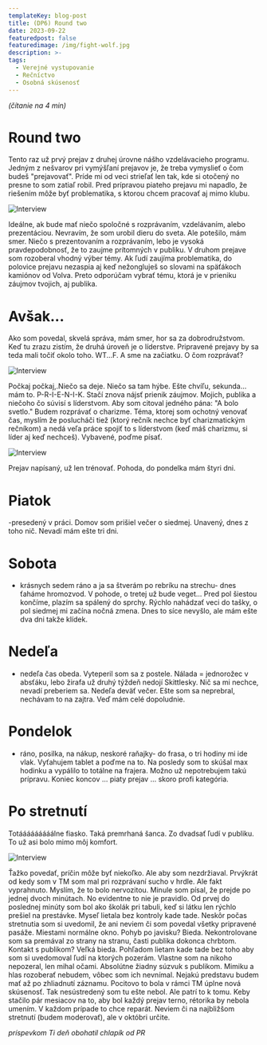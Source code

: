 ```yaml
---
templateKey: blog-post
title: (DP6) Round two
date: 2023-09-22
featuredpost: false
featuredimage: /img/fight-wolf.jpg
description: >-
tags:
  - Verejné vystupovanie
  - Rečníctvo
  - Osobná skúsenosť
---
```


*(čítanie na 4 min)*

# Round two

Tento raz už prvý prejav z druhej úrovne nášho vzdelávacieho programu. Jedným z nešvarov pri vymýšľaní
prejavov je, že treba vymyslieť o čom budeš "prejavovať". Príde mi od veci strieľať len tak, kde si
otočený no presne to som zatiaľ robil. Pred prípravou piateho prejavu mi napadlo, že riešením môže byť
problematika, s ktorou chcem pracovať aj mimo klubu. 

![Interview](/img/man-with-question-symbols.jpg)

Ideálne, ak bude mať niečo spoločné s rozprávaním, vzdelávaním, alebo prezentáciou. Nevravím, že som urobil
dieru do sveta. Ale potešilo, mám smer. Niečo s prezentovaním a rozprávaním, lebo je vysoká pravdepodobnosť,
že to zaujme prítomných v publiku. V druhom prejave som rozoberal vhodný výber témy. Ak ľudí zaujíma
problematika, do polovice prejavu nezaspia aj keď nežongluješ so slovami na späťákoch kamiónov od Volva.
Preto odporúčam vybrať tému, ktorá je v prieniku záujmov tvojich, aj publika.

# Avšak...

Ako som povedal, skvelá správa, mám smer, hor sa za dobrodružstvom. Keď tu zrazu zistím, že druhá úroveň je o
líderstve. Pripravené prejavy by sa teda mali točiť okolo toho. WT...F. A sme na začiatku. O čom rozprávať?

![Interview](/img/image-confused-guy.jpg)

Počkaj počkaj,.Niečo sa deje. Niečo sa tam hýbe. Ešte chvíľu, sekunda... mám to. P-R-I-E-N-I-K. Stačí znova
nájsť prienik záujmov. Mojich, publika a niečoho čo súvisí s líderstvom. Aby som citoval jedného pána: "A
bolo svetlo." Budem rozprávať o charizme. Téma, ktorej som ochotný venovať čas, myslím že poslucháči tiež
(ktorý rečník nechce byť charizmatickým rečníkom) a nedá veľa práce spojiť to s  líderstvom (keď máš charizmu,
si líder aj keď nechceš). Vybavené, poďme písať.

![Interview](/img/satisfaction-man.jpg)

Prejav napísaný, už len trénovať. Pohoda, do pondelka mám štyri dni. 

# Piatok
-presedený v práci. Domov som prišiel večer o siedmej. Unavený, dnes z toho nič. Nevadí mám ešte tri dni.
# Sobota
- krásnych sedem ráno a ja sa štverám po rebríku na strechu- dnes ťaháme hromozvod. V pohode, o tretej už
bude veget... Pred pol šiestou končíme, plazím sa spálený do sprchy. Rýchlo nahádzať veci do tašky, o pol
siedmej mi začína nočná zmena. Dnes to síce nevyšlo, ale mám ešte dva dni takže klídek. 
# Nedeľa
- nedeľa čas obeda. Vyteperil som sa z postele. Nálada = jednorožec v absťáku, lebo žirafa už druhý týždeň
nedojí Skittlesky. Nič sa mi nechce, nevadí preberiem sa. Nedeľa deväť večer. Ešte som sa neprebral,
nechávam to na zajtra. Veď mám celé dopoludnie.
# Pondelok
- ráno, posilka, na nákup, neskoré raňajky- do frasa, o tri hodiny mi ide vlak. Vyťahujem tablet a poďme na
to. Na posledy som to skúšal max hodinku a vypálilo to totálne na frajera. Možno už nepotrebujem takú prípravu.
Koniec koncov ...  piaty prejav ... skoro profi kategória.

# Po stretnutí

Totááááááááálne fiasko. Taká premrhaná šanca. Zo dvadsať ľudí v publiku. To už asi bolo mimo môj komfort.

![Interview](/img/scared-girl.jpg)

Ťažko povedať, príčin môže byť niekoľko. Ale aby som nezdržiaval. Prvýkrát od kedy som v TM som mal pri
rozprávaní sucho v hrdle. Ale fakt vyprahnuto. Myslím, že to bolo nervozitou. Minule som písal, že prejde
po jednej dvoch minútach. No evidentne to nie je pravidlo. Od prvej do poslednej minúty som bol ako školák
pri tabuli, keď si látku len rýchlo prešiel na prestávke. Myseľ lietala bez kontroly kade tade. Neskôr počas
stretnutia som si uvedomil, že ani neviem či som povedal všetky pripravené pasáže. Miestami normálne okno.
Pohyb po javisku? Bieda. Nekontrolovane som sa premával zo strany na stranu, časti publika dokonca chrbtom.
Kontakt s publikom? Veľká bieda. Pohľadom lietam kade tade bez toho aby som si uvedomoval ľudí na ktorých
pozerám. Vlastne som na nikoho nepozeral, len mihal očami. Absolútne žiadny súzvuk s publikom. Mimiku a hlas
rozoberať nebudem, vôbec som ich nevnímal. Nejakú predstavu budem mať až po zhliadnutí záznamu. Pocitovo to
bola v rámci TM úplne nová skúsenosť. Tak nesústredený som tu ešte nebol. Ale patrí to k tomu. Keby stačilo
pár mesiacov na to, aby bol každý prejav terno, rétorika by nebola umením. V každom prípade to chce reparát.
Neviem či na najbližšom stretnutí (budem moderovať), ale v októbri určite.

*príspevkom Ti deň obohatil chlapík od PR*
